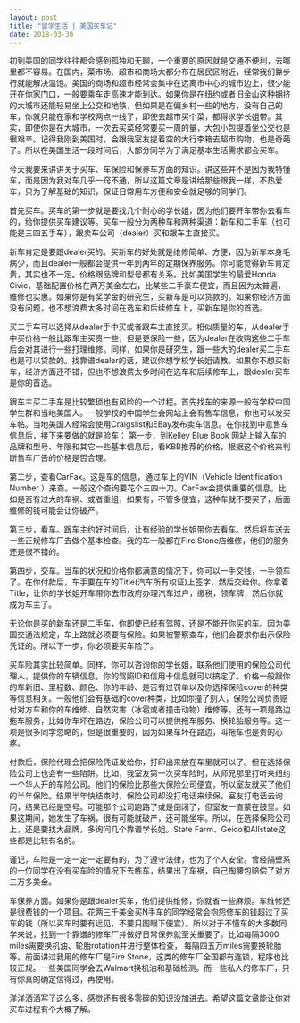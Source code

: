 ```yaml
---
layout: post
title: "留学生活 | 美国买车记"
date: 2018-03-30
---
```


初到美国的同学往往都会感到孤独和无聊，一个重要的原因就是交通不便利，去哪里都不容易。在国内，菜市场、超市和商场大都分布在居民区附近，经常我们靠步行就能解决温饱。美国的商场和超市经常会集中在远离市中心的城市边上，很少能开在你家门口，一般要乘车走高速才能到达。如果你是在纽约或者旧金山这种拥挤的大城市还能轻易坐上公交和地铁，但如果是在偏乡村一些的地方，没有自己的车，你就只能在家和学校两点一线了，即使去超市买个菜，都得求学长姐带。其实，即使你是在大城市，一次去买菜经常要买一周的量，大包小包提着坐公交也是很艰辛。记得我刚到美国时，会跟我室友提着空的大行李箱去超市购物，也是奇葩了。所以在美国生活一段时间后，大部分同学为了满足基本生活需求都会买车。

今天我要来讲讲关于买车、车保险和保养车方面的知识。讲这些并不是因为我特懂车，而是因为我对车几乎一窍不通，所以这篇文章是讲给那些跟我一样，不热爱车，只为了解基础的知识，保证日常用车方便和安全就足够的同学们。

首先买车。买车的第一步就是要找几个耐心的学长姐，因为他们要开车带你去看车的，给你提供买车建议等。买车一般分为两种车和两种渠道：新车和二手车（也可能是三四五手车），跟卖车公司（dealer）买和跟车主直接买。

新车肯定是要跟dealer买的。买新车的好处就是维修简单、方便，因为新车本身毛病少，而且dealer一般都会提供一年到两年的定期保养服务。你可能觉得新车肯定贵，其实也不一定。价格跟品牌和型号都有关系。比如美国学生的最爱Honda Civic，基础配置价格在两万美金左右，比某些二手豪车便宜，而且因为太普遍，维修也实惠。如果你是有奖学金的研究生，买新车是可以贷款的。如果你经济方面没有问题，也不想浪费太多时间在选车和后续修车上，买新车是你的首选。

买二手车可以选择从dealer手中买或者跟车主直接买。相似质量的车，从dealer手中买价格一般比跟车主买贵一些，但是更保险一些，因为dealer在收购这些二手车后会对其进行一些打理维修。同样，如果你是研究生，跟一些大的dealer买二手车也是可以贷款的。找靠谱dealer的话，建议你想学校学长姐请教。如果你不想买新车，经济方面还不错，但也不想浪费太多时间在选车和后续修车上，跟dealer买车是你的首选。

跟车主买二手车是比较繁琐也有风险的一个过程。首先找车的来源一般有学校中国学生群和当地美国人。一般学校的中国学生会网站上会有售车信息，你也可以发买车帖。当地美国人经常会使用Craigslist和EBay发布卖车信息。在你找到中意售车信息后，接下来要做的就是验车：
第一步，到Kelley Blue Book 网站上输入车的品牌和型号、年限和其它一些基本信息后，看KBB推荐的价格，根据这个价格来判断售车广告的价格是否合理。

第二步，查看CarFax。这是车的信息，通过车上的VIN（Vehicle Identification Number ）来查。一般这个查询要花个三四十刀。CarFax会提供重要的信息，比如是否有过大的车祸、或者重组，如果有，不管多便宜，这种车就不要买了，后面维修的钱可能会让你破产。

第三步，看车。跟车主约好时间后，让有经验的学长姐带你去看车。然后将车送去一些正规修车厂去做个基本检查。我的车一般都在Fire Stone店维修，他们的服务还是很不错的。
 
第四步，交车。当车的状况和价格你都满意的情况下，你可以一手交钱，一手领车了。在你付款后，车手要在车的Title(汽车所有权证)上签字，然后交给你。你拿着Title，让你的学长姐开车带你去市政府办理汽车过户，缴税，领车牌，然后你就成为车主了。

无论你是买的新车还是二手车，你即使已经有驾照，还是不能开你买的车。因为美国交通法规定，车上路就必须要有保险。如果被警察查车，他们会要求你出示保险凭证的。所以下一步，你必须要买车险了。

买车险其实比较简单。同样，你可以咨询你的学长姐，联系他们使用的保险公司代理人，提供你的车辆信息，你的驾照ID和信用卡信息就可以搞定了。价格一般跟你的车新旧、里程数、颜色、你的年龄、是否有过罚单以及你选择保险cover的种类等信息相关。一般他们会有基础的cover种类，比如你撞了别人，保险公司负责赔付对方车和你的车维修、自然灾害（冰雹或者撞击动物）维修等。还有一项是路边拖车服务，比如你车坏在路边，保险公司可以提供拖车服务、换轮胎服务等。这一项是很多同学忽略的，但是很重要的，因为如果车坏在路边，叫拖车也是贵的心疼。

付款后，保险代理会把保险凭证发给你，打印出来放在车里就可以了。但在选择保险公司上也会有一些陷阱。比如，我室友第一次买车险时，从师兄那里打听来纽约一个华人开的车险公司。他们的保险比那些大保险公司便宜，所以室友就买了他们的半年保险。结果半年快结束时，保险公司却没打电话来续保，室友打电话去询问，结果已经是空号。可能那个公司跑路了或是倒闭了，但室友一直蒙在鼓里。如果这期间，她发生了车祸，很有可能就破产，还可能坐牢。所以，在选择保险公司上，还是要找大品牌，多询问几个靠谱学长姐。State Farm、Geico和Allstate这些都是比较有名的。

谨记，车险是一定一定一定要有的，为了遵守法律，也为了个人安全。曾经隔壁系的一位同学在没有买车险的情况下去练车，结果出了车祸，自己掏腰包赔偿了对方三万多美金。

车保养方面。如果你是跟dealer买车，他们提供维修，你就省一些麻烦。车维修还是很费钱的一个项目。花两三千美金买N手车的同学经常会抱怨修车的钱超过了买车的钱（所以买车时要有远见，不要只图眼下便宜）。所以对于不懂车的大多数同学来说，找到一个靠谱的修车厂并做好日常保养就至关重要了。比如每隔3000 miles需要换机油、轮胎rotation并进行整体检查， 每隔四五万miles需要换轮胎等。前面讲过我用的修车厂是Fire Stone，这类的修车厂全国都有连锁，程序也比较正规。一些美国同学会去Walmart换机油和基础检测。而一些私人的修车厂，只有你真的确定信得过，再使用。

洋洋洒洒写了这么多，感觉还有很多零碎的知识没加进去。希望这篇文章能让你对买车过程有个大概了解。
